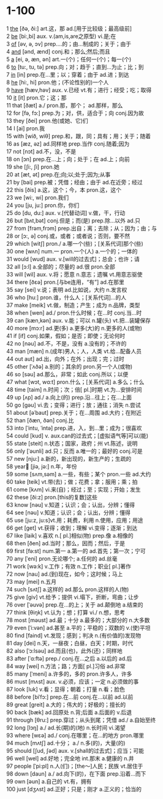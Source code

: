 # 1-100

1 [the](https://dictionary.cambridge.org/zhs/%E8%AF%8D%E5%85%B8/%E8%8B%B1%E8%AF%AD-%E6%B1%89%E8%AF%AD-%E7%AE%80%E4%BD%93/the) \[ðə, ði:] art.这，那 ad.\[用于比较级；最高级前]\
2 [be](https://dictionary.cambridge.org/zhs/%E8%AF%8D%E5%85%B8/%E8%8B%B1%E8%AF%AD-%E6%B1%89%E8%AF%AD-%E7%AE%80%E4%BD%93/be) \[bi:,bi] aux. v.(am,is,are之原型) vi.是;在\
3 [of](https://dictionary.cambridge.org/zhs/%E8%AF%8D%E5%85%B8/%E8%8B%B1%E8%AF%AD-%E6%B1%89%E8%AF%AD-%E7%AE%80%E4%BD%93/of)  \[əv, ə, ɔv] prep.…的；由…制成的；关于；由于\
4 [and](https://dictionary.cambridge.org/zhs/%E8%AF%8D%E5%85%B8/%E8%8B%B1%E8%AF%AD-%E6%B1%89%E8%AF%AD-%E7%AE%80%E4%BD%93/and)  \[ənd, ænd] conj.和；那么;然后;而且\
5  [a](https://dictionary.cambridge.org/zhs/%E8%AF%8D%E5%85%B8/%E8%8B%B1%E8%AF%AD-%E6%B1%89%E8%AF%AD-%E7%AE%80%E4%BD%93/a)  \[ei, ə, æn, ən] art.一(个)；任何一(个)；每一(个)\
6 [to](https://dictionary.cambridge.org/zhs/%E8%AF%8D%E5%85%B8/%E8%8B%B1%E8%AF%AD-%E6%B1%89%E8%AF%AD-%E7%AE%80%E4%BD%93/to) \[tu:, tu, tə] prep.向；对；趋于；直到…为止；比；到\
7 [in](https://dictionary.cambridge.org/zhs/%E8%AF%8D%E5%85%B8/%E8%8B%B1%E8%AF%AD-%E6%B1%89%E8%AF%AD-%E7%AE%80%E4%BD%93/in) \[in] prep.在…里；以；穿着；由于 ad.进；到达\
8 [he](https://dictionary.cambridge.org/zhs/%E8%AF%8D%E5%85%B8/%E8%8B%B1%E8%AF%AD-%E6%B1%89%E8%AF%AD-%E7%AE%80%E4%BD%93/he)  \[hi:, hi] pron.他；(不论性别的)一个人\
9 [have](https://dictionary.cambridge.org/zhs/%E8%AF%8D%E5%85%B8/%E8%8B%B1%E8%AF%AD-%E6%B1%89%E8%AF%AD-%E7%AE%80%E4%BD%93/have)  \[hæv,həv] aux. v.已经 vt.有；进行；经受；吃；取得\
10 [it](https://dictionary.cambridge.org/zhs/%E8%AF%8D%E5%85%B8/%E8%8B%B1%E8%AF%AD-%E6%B1%89%E8%AF%AD-%E7%AE%80%E4%BD%93/it) \[it] pron.它；这；那\
11 that \[ðæt] a./ pron.那，那个； ad.那样，那么\
12 for  \[fə, fɔ:] prep.为；对，供，适合于；向 conj.因为故\
13 they  \[ðei] pron.他(或她、它)们\
14  I \[ai] pron.我\
15 with  \[wið, wiθ] prep.和，跟，同；具有；用；关于；随着\
16 as \[æz, əz] ad.同样地 prep.当作 conj.随着;因为\
17 not  \[nɔt] ad.不，没，不是\
18 on  \[ɔn] prep.在…上；向；处于；在 ad.上；向前\
19 she  \[ʃi:, ʃi] pron.她\
20 at \[æt, ət] prep.在;向;以;处于;因为;从事\
21 by \[bai] prep.被；凭借；经由；由于 ad.在近旁；经过\
22 this \[ðis] a.这，这个；今，本 pron.这，这个\
23 we  \[wi:, wi] pron.我们\
24 you \[ju, ju:] pron.你，你们\
25 do \[du, du:] aux. v.\[代替动词] v.做，干，行动\
26 but  \[bʌt,bət] conj.但是；而(是) prep.除…以外 ad.只\
27 from  \[frəm,frɔm] prep.出自；离；去除；从；因为；由；与\
28 or  \[ɔ:, ə] conj.或，或者；或者说；否则，要不然\
29 which  \[witʃ] pron./ a.哪一个(些)；\[关系代词]那个(些)\
30 one  \[wʌn] num.一 pron.一个(人) a.一个的；一体的\
31 would \[wud] aux. v.\[will的过去式]；总会；也许；请\
32 all \[ɔ:l] a.全部的；尽量的 ad.很 pron.全部\
33 will \[wil] aux. v.将；愿意 n.意志；遗嘱 vt.用意志驱使\
34 there \[ðɛə] pron.\[与be连用，“有”] ad.在那里\
35 say \[sei] v.说；表明 ad.比如说，大约 n.发言权\
36 who \[hu:] pron.谁，什么人；\[关系代词]…的人\
37 make \[meik] vt.做，制造；产生；成为 n.品牌，类型\
38 when \[wen] ad./ pron.什么时候；在…时 conj.当…时\
39 can  \[kæn,kən] aux. v.能；可以 n.罐(头) vt.把…装罐保存\
40 more \[mɔ:r] ad.更(多) a.更多(大)的 n.更多的人(或物)\
41 if  \[if] conj.如果，假如；是否；即使；无论何时\
42 no \[nəu] ad.不，不是，没有 a.没有的；不许的\
43 man \[mæn] n.(成年)男人；人，人类 vt.给…配备人员\
44 out aut] ad.出，向外；在外；出现；完；过时\
45 other  \[ˈʌðə] a.别的；其余的 pron.另一个人(或物)\
46 so \[səu] ad.那么，非常；如此 conj.所以；以便\
47 what  \[wɔt, wɑ:t] pron.什么；\[关系代词] a.多么；什么\
48 time  \[taim] n.时间；次；倍\[ pl.]时期 vt.为…安排时间\
49 up  \[ʌp] ad./ a.向上(的) prep.沿…往上；在…上面\
50 go  \[gəu] vi.去；变得；进行；放；通往；消失 n.尝试\
51 about  \[əˈbaut] prep.关于；在…周围 ad.大约；在附近\
52 than  \[ðæn, ðən] conj.比\
53 into  \[ˈintu, ˈintə] prep.进，入，到…里；成为；很喜欢\
54 could \[kud] v. aux.can的过去式；\[虚拟语气等]可以(能)\
55 state \[steit] n.状态；国家，政府；州 vt.陈述，说明\
56 only  \[ˈəunli] ad.只；反而 a.唯一的；最好的 conj.可是\
57 new  \[nju:] a.新的，新出现的，新生产的；生疏的\
58 year \[jiə, jə:] n.年，年份\
59 some \[sʌm,səm] a.一些，有些；某个 pron.一些 ad.大约\
60 take  \[teik] vt.带(去)；做；花费；拿；服用；乘；拍\
61 come  \[kʌm] vi.来(自)；经过；至；实现；开始；发生\
62 these \[ði:z] pron.\[this的复数]这些\
63 know \[nəu] v.知道；认识；会；认出，分辨；懂得\
64 see \[nəu] v.知道；认识；会；认出，分辨；懂得\
65 use  \[ju:z, ju:s]vt.用；耗费，利用 n.使用，应用；用途\
66 get \[get] vt.获得；收到；理解 vi.变得；逐渐；到达\
67 like  \[laik] v.喜欢 n.\[ pl.]相似(物) prep.像 a.相像的\
68 then \[ðen] ad.当时；那么，因而；然后，于是\
69 first  \[fə:st] num.第一 a.第一的 ad.首先；第一次；宁可\
70 any  \[ˈeni] pron.无论哪个; a.任何的 ad.丝毫\
71 work  \[wə:k] v.工作；有效 n.工作；职业\[ pl.]著作\
72 now \[nau] ad.(到)现在，如今；这时候；马上\
73 may \[mei] n.五月\
74 such \[sʌtʃ] a.这样的 ad.那么 pron.这样的人(物)\
75 give \[giv] vt.给予；提供 vi.塌下，折断，弯曲；让步\
76 over  \[ˈəuvə] prep.在…的上；关于 ad.颠倒地 a.结束的\
77 think \[θiŋk] vt.认为；想；打算 vi./ n.想，思考\
78 most  \[məust] ad.最；十分 a.最多的；大部分的 n.大多数\
79 even  \[ˈi:vən] ad.甚至 a.平的；平稳的；双数的 v.(使)平坦\
80 find \[faind] vt.发现；感到；判决 n.(有价值的)发现物\
81 day  \[dei] n.天，一昼夜；白昼，白天；时期，时代\
82 also \[ˈɔ:lsəu] ad.而且(也)，此外(还)；同样地\
83 after  \[ˈɑ:ftə] prep./ conj.在…之后 a.以后的 ad.后\
84 way  \[wei] n.方法；路；方面\[ pl.]习俗 ad.非常\
85 many \[ˈmeni] a.许多的，多的 pron.许多人，许多\
86 must  \[mʌst] aux. v.必须，应该；一定 n.必须做的事\
87 look  \[luk] v.看；显得；朝着；打量 n.看；脸色\
88 before \[biˈfɔ:] prep.在…前 conj.在…以前 ad.以前\
89 great  \[greit] a.大的；伟大的；好极的；擅长的\
90 back  \[bæk] ad.回原处 n.背;后面 a.后面的 v.后退\
91 through  \[θru:] prep.穿过；从头到尾；凭借 ad./ a.自始至终\
92 long  \[lɔŋ] a./ ad.长(期)的(地) n.长时间 vi.渴望\
93 where  \[wɛə] ad./ conj.在哪里；在…的地方 pron.哪里\
94 much \[mʌtʃ] ad.十分； a./  n.多(的)，大量(的)\
95 should \[ʃud, ʃəd] aux. v.\[shall的过去式]；应当；可能\
96 well  \[wel] ad.好地；完全地 int.那末 a.健康的 n.井\
97 people \[ˈpi:pl] n.人(们)；\[the～]人民；民族 vt.居住于\
98 down \[daun] a./ ad.向下(的)，在下面 prep.沿着…而下\
99 own  \[əun] a.自己的 vt.有，拥有\
100 just \[dʒʌst] ad.正好；只是；刚才 a.正义的；恰当的

